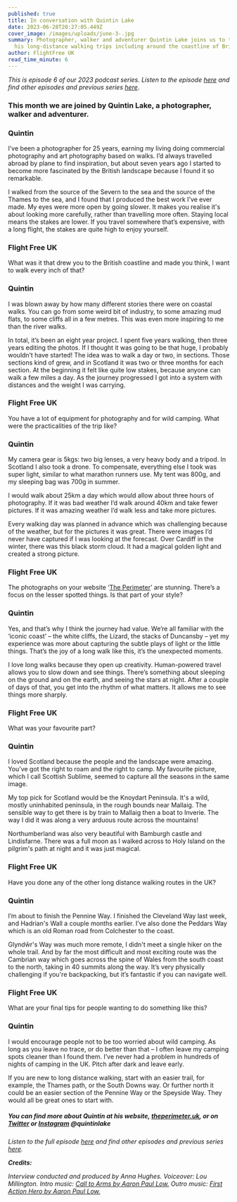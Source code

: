 ```yaml
---
published: true
title: In conversation with Quintin Lake
date: 2023-06-28T20:27:05.449Z
cover_image: /images/uploads/june-3-.jpg
summary: Photographer, walker and adventurer Quintin Lake joins us to talk about
  his long-distance walking trips including around the coastline of Britain
author: FlightFree UK
read_time_minute: 6
---
```

*This is episode 6 of our 2023 podcast series. Listen to the episode [here](https://flightfreeuk.podbean.com/e/in-conversation-with-quintin-lake/)  and find other episodes and previous series [here](https://flightfree.co.uk/podcast/)*.

### This month we are joined by Quintin Lake, a photographer, walker and adventurer.

### Quintin

I’ve been a photographer for 25 years, earning my living doing commercial photography and art photography based on walks. I’d always travelled abroad by plane to find inspiration, but about seven years ago I started to become more fascinated by the British landscape because I found it so remarkable. 

I walked from the source of the Severn to the sea and the source of the Thames to the sea, and I found that I produced the best work I’ve ever made. My eyes were more open by going slower. It makes you realise it's about looking more carefully, rather than travelling more often. Staying local means the stakes are lower. If you travel somewhere that’s expensive, with a long flight, the stakes are quite high to enjoy yourself. 

### Flight Free UK

What was it that drew you to the British coastline and made you think, I want to walk every inch of that?

### Quintin

I was blown away by how many different stories there were on coastal walks. You can go from some weird bit of industry, to some amazing mud flats, to some cliffs all in a few metres. This was even more inspiring to me than the river walks. 

In total, it’s been an eight year project. I spent five years walking, then three years editing the photos. If I thought it was going to be that huge, I probably wouldn’t have started! The idea was to walk a day or two, in sections. Those sections kind of grew, and in Scotland it was two or three months for each section. At the beginning it felt like quite low stakes, because anyone can walk a few miles a day. As the journey progressed I got into a system with distances and the weight I was carrying.

### Flight Free UK

You have a lot of equipment for photography and for wild camping. What were the practicalities of the trip like? 

### Quintin

My camera gear is 5kgs: two big lenses, a very heavy body and a tripod. In Scotland I also took a drone. To compensate, everything else I took was super light, similar to what marathon runners use. My tent was 800g, and my sleeping bag was 700g in summer.

I would walk about 25km a day which would allow about three hours of photography. If it was bad weather I’d walk around 40km and take fewer pictures. If it was amazing weather I’d walk less and take more pictures.

Every walking day was planned in advance which was challenging because of the weather, but for the pictures it was great. There were images I’d never have captured if I was looking at the forecast. Over Cardiff in the winter, there was this black storm cloud. It had a magical golden light and created a strong picture.  

### Flight Free UK

The photographs on your website ‘[The Perimeter](https://theperimeter.uk/)’ are stunning. There’s a focus on the lesser spotted things. Is that part of your style?

### Quintin

Yes, and that’s why I think the journey had value. We’re all familiar with the ‘iconic coast’ – the white cliffs, the Lizard, the stacks of Duncansby – yet my experience was more about capturing the subtle plays of light or the little things. That’s the joy of a long walk like this, it’s the unexpected moments. 

I love long walks because they open up creativity. Human-powered travel allows you to slow down and see things. There’s something about sleeping on the ground and on the earth, and seeing the stars at night. After a couple of days of that, you get into the rhythm of what matters. It allows me to see things more sharply.

### Flight Free UK

What was your favourite part? 

### Quintin

I loved Scotland because the people and the landscape were amazing. You’ve got the right to roam and the right to camp. My favourite picture, which I call Scottish Sublime, seemed to capture all the seasons in the same image. 

My top pick for Scotland would be the Knoydart Peninsula. It's a wild, mostly uninhabited peninsula, in the rough bounds near Mallaig. The sensible way to get there is by train to Mallaig then a boat to Inverie. The way I did it was along a very arduous route across the mountains!

Northumberland was also very beautiful with Bamburgh castle and Lindisfarne. There was a full moon as I walked across to Holy Island on the pilgrim's path at night and it was just magical. 

### Flight Free UK

Have you done any of the other long distance walking routes in the UK?

### Quintin

I’m about to finish the Pennine Way. I finished the Cleveland Way last week, and Hadrian's Wall a couple months earlier. I’ve also done the Peddars Way which is an old Roman road from Colchester to the coast. 

Glyndŵr's Way was much more remote, I didn't meet a single hiker on the whole trail. And by far the most difficult and most exciting route was the Cambrian way which goes across the spine of Wales from the south coast to the north, taking in 40 summits along the way. It’s very physically challenging if you're backpacking, but it’s fantastic if you can navigate well.

### Flight Free UK

What are your final tips for people wanting to do something like this?

### Quintin

I would encourage people not to be too worried about wild camping. As long as you leave no trace, or do better than that – I often leave my camping spots cleaner than I found them. I’ve never had a problem in hundreds of nights of camping in the UK. Pitch after dark and leave early. 

If you are new to long distance walking, start with an easier trail, for example, the Thames path, or the South Downs way. Or further north it could be an easier section of the Pennine Way or the Speyside Way. They would all be great ones to start with. 

##### You can find more about Quintin at his website, [theperimeter.uk](https://theperimeter.uk/), or on [Twitter](https://twitter.com/quintinlake) or [Instagram](https://www.instagram.com/quintinlake/) @quintinlake

*Listen to the full episode [here](https://flightfreeuk.podbean.com/e/in-conversation-with-quintin-lake/) and find other episodes and previous series [here](https://flightfree.co.uk/podcast/).*

***Credits:***

*Interview conducted and produced by Anna Hughes. Voiceover: Lou Millington. Intro music: [](https://uppbeat.io/t/dan-barton/the-executive-lounge) [Call to Arms by Aaron Paul Low.](https://uppbeat.io/t/aaron-paul-low/call-to-arms) Outro music: [First Action Hero by Aaron Paul Low.](https://uppbeat.io/t/aaron-paul-low/first-action-hero)*